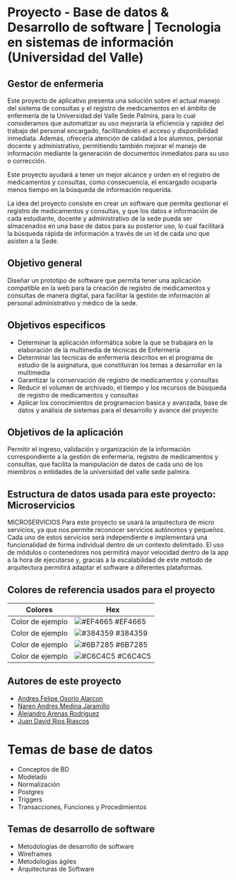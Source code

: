 # Proyecto - Base de datos & Desarrollo de software | Tecnologia en sistemas de información (Universidad del Valle)
## Gestor de enfermeria
Este proyecto de aplicativo presenta una solución sobre el actual manejo del sistema de consultas y el registro de medicamentos en el ámbito de enfermería de la Universidad del Valle Sede Palmira, para lo cual consideramos que automatizar su uso mejoraría la eficiencia y rapidez del trabajo del personal encargado, facilitandoles el acceso y disponibilidad inmediata. Además, ofrecería atención de calidad a los alumnos, personal docente y administrativo, permitiendo también mejorar el manejo de información mediante la generación de documentos inmediatos para su uso o corrección.

Este proyecto ayudará a tener un mejor alcance y orden en el registro de medicamentos y consultas, como consecuencia, el encargado ocuparía menos tiempo en la búsqueda de información requerida.

La idea del proyecto consiste en crear un software que permita gestionar el registro de medicamentos y consultas, y que los datos e información de cada estudiante, docente y administrativo de la sede pueda ser almacenados en una base de datos para su posterior uso, lo cual facilitará la búsqueda rápida de información a través de un id de cada uno que asisten a la Sede.

## Objetivo general

Diseñar un prototipo de software que permita tener una aplicación compatible en la web para la creación de registro de medicamentos y consultas de manera digital, para facilitar la gestión de información al personal administrativo y médico de la sede.

## Objetivos especificos

- Determinar la aplicación informática sobre la que se trabajara en la elaboración de la multimedia de técnicas de Enfermería
- Determinar las tecnicas de enfermeria descritos en el programa de estudio de la asignatura, que constituirán los temas a desarrollar en la multimedia
- Garantizar la conservación de registro de medicamentos y consultas
- Reducir el volumen de archivado, el tiempo y los recursos de búsqueda de registro de medicamentos y consultas
- Aplicar los conocimientos de programacion basica y avanzada, base de datos y análisis de sistemas para el desarrollo y avance del proyecto

## Objetivos de la aplicación
Permitir el ingreso, validación y organización de la información correspondiente a la gestión de enfermería, registro de medicamentos y consultas, que facilita la manipulación de datos de cada uno de los miembros o entidades de la universidad del valle sede palmira.

## Estructura de datos usada para este proyecto: Microservicios
MICROSERVICIOS
Para este proyecto se usará la arquitectura de micro  servicios, ya que nos permite reconocer servicios autónomos y pequeños. Cada uno de estos servicios será independiente e implementará una funcionalidad de forma individual dentro de un contexto delimitado. El uso de módulos o contenedores nos permitirá mayor velocidad dentro de la app a la hora de ejecutarse y, gracias a la escalabilidad de este método de arquitectura permitirá adaptar el software a diferentes plataformas.  

## Colores de referencia usados para el proyecto

| Colores             | Hex                                                                |
| ----------------- | ------------------------------------------------------------------ |
| Color de ejemplo | ![#EF4665](https://via.placeholder.com/10/EF4665?text=+) #EF4665 |
| Color de ejemplo | ![#384359](https://via.placeholder.com/10/384359?text=+) #384359 |
| Color de ejemplo | ![#6B7285](https://via.placeholder.com/10/6B7285?text=+) #6B7285 |
| Color de ejemplo | ![#C6C4C5](https://via.placeholder.com/10/C6C4C5?text=+) #C6C4C5 |


## Autores de este proyecto

- [Andres Felipe Osorio Alarcon](https://www.github.com/andresalarconCO)
- [Naren Andres Medina Jaramillo](https://www.github.com/baronrrojo)
- [Alejandro Arenas Rodriguez](https://www.github.com/sneykrz)
- [Juan David Rios Riascos](https://www.github.com/JuanDRK)

# Temas de base de datos
- Conceptos de BD
- Modelado
- Normalización
- Postgres
- Triggers
- Transacciones, Funciones y Procedimientos

## Temas de desarrollo de software
- Metodologías de desarrollo de software
- Wireframes
- Metodologías ágiles
- Arquitecturas de Software 


